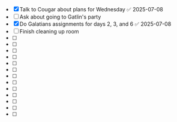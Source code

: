 - [x] Talk to Cougar about plans for Wednesday ✅ 2025-07-08
- [ ] Ask about going to Gatlin's party
- [x] Do Galatians assignments for days 2, 3, and 6 ✅ 2025-07-08
- [ ] Finish cleaning up room
- [ ]
- [ ]
- [ ]
- [ ]
- [ ]
- [ ]
- [ ]
- [ ]
- [ ]
- [ ]
- [ ]
- [ ]
- [ ]
